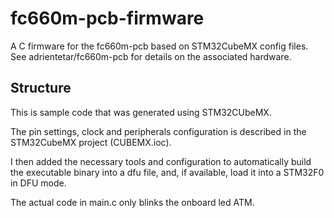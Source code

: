 # fc660m-pcb-firmware
A C firmware for the fc660m-pcb based on STM32CubeMX config files.
See adrientetar/fc660m-pcb for details on the associated hardware.

## Structure
This is sample code that was generated using STM32CUbeMX.

The pin settings, clock and peripherals configuration is described in the STM32CubeMX project (CUBEMX.ioc).

I then added the necessary tools and configuration to automatically build the executable binary into a dfu file, and, if available, load it into a STM32F0 in DFU mode.

The actual code in main.c only blinks the onboard led ATM.
